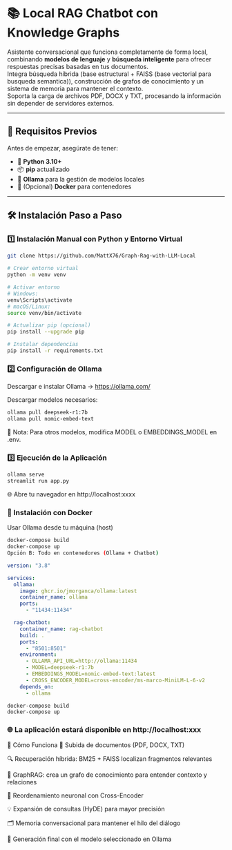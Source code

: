# 📚 Local RAG Chatbot con Knowledge Graphs

Asistente conversacional que funciona completamente de forma local, combinando **modelos de lenguaje** y **búsqueda inteligente** para ofrecer respuestas precisas basadas en tus documentos.  
Integra búsqueda híbrida (base estructural + FAISS (base vectorial para busqueda semantica)), construcción de grafos de conocimiento y un sistema de memoria para mantener el contexto.  
Soporta la carga de archivos PDF, DOCX y TXT, procesando la información sin depender de servidores externos.

---

## 🔧 Requisitos Previos

Antes de empezar, asegúrate de tener:  

- 🐍 **Python 3.10+**  
- 📦 **pip** actualizado  
- 🤖 **Ollama** para la gestión de modelos locales  
- 🐳 (Opcional) **Docker** para contenedores  

---

## 🛠 Instalación Paso a Paso

### 1️⃣ Instalación Manual con Python y Entorno Virtual

```bash
git clone https://github.com/MattX76/Graph-Rag-with-LLM-Local

# Crear entorno virtual
python -m venv venv

# Activar entorno
# Windows:
venv\Scripts\activate
# macOS/Linux:
source venv/bin/activate

# Actualizar pip (opcional)
pip install --upgrade pip

# Instalar dependencias
pip install -r requirements.txt
```
### 2️⃣ Configuración de Ollama
Descargar e instalar Ollama → https://ollama.com/

Descargar modelos necesarios:
```bash
ollama pull deepseek-r1:7b
ollama pull nomic-embed-text
```
🔧 Nota: Para otros modelos, modifica MODEL o EMBEDDINGS_MODEL en .env.

### 3️⃣ Ejecución de la Aplicación
```bash
ollama serve
streamlit run app.py
```
🌐 Abre tu navegador en http://localhost:xxxx

### 🐳 Instalación con Docker
Usar Ollama desde tu máquina (host)
```bash
docker-compose build
docker-compose up
Opción B: Todo en contenedores (Ollama + Chatbot)
```
```yaml
version: "3.8"

services:
  ollama:
    image: ghcr.io/jmorganca/ollama:latest
    container_name: ollama
    ports:
      - "11434:11434"

  rag-chatbot:
    container_name: rag-chatbot
    build: .
    ports:
      - "8501:8501"
    environment:
      - OLLAMA_API_URL=http://ollama:11434
      - MODEL=deepseek-r1:7b
      - EMBEDDINGS_MODEL=nomic-embed-text:latest
      - CROSS_ENCODER_MODEL=cross-encoder/ms-marco-MiniLM-L-6-v2
    depends_on:
      - ollama
```
```bash
docker-compose build
docker-compose up
```
### 🌐 La aplicación estará disponible en http://localhost:xxx

🧠 Cómo Funciona
📄 Subida de documentos (PDF, DOCX, TXT)

🔍 Recuperación híbrida: BM25 + FAISS localizan fragmentos relevantes

🧩 GraphRAG: crea un grafo de conocimiento para entender contexto y relaciones

🧠 Reordenamiento neuronal con Cross-Encoder

💡 Expansión de consultas (HyDE) para mayor precisión

🗂 Memoria conversacional para mantener el hilo del diálogo

🤖 Generación final con el modelo seleccionado en Ollama
